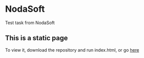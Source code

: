 # NodaSoft
Test task from NodaSoft

## This is a static page

To view it, download the repository and run index.html, or go [here](https://alexey0975.github.io/NodaSoft/)

